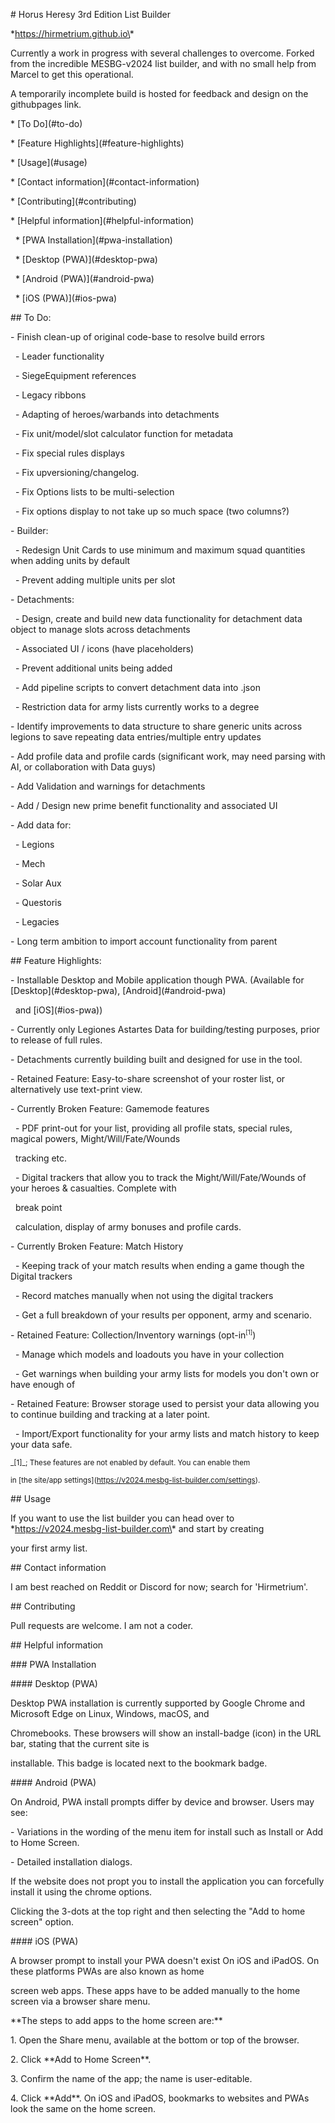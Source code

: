 \# Horus Heresy 3rd Edition List Builder



\*https://hirmetrium.github.io\*



Currently a work in progress with several challenges to overcome. Forked from the incredible MESBG-v2024 list builder, and with no small help from Marcel to get this operational.



A temporarily incomplete build is hosted for feedback and design on the githubpages link.



<!-- TOC -->

\* \[To Do](#to-do)

\* \[Feature Highlights](#feature-highlights)

\* \[Usage](#usage)

\* \[Contact information](#contact-information)

\* \[Contributing](#contributing)

\* \[Helpful information](#helpful-information)

&nbsp; \* \[PWA Installation](#pwa-installation)

&nbsp;   \* \[Desktop (PWA)](#desktop-pwa)

&nbsp;   \* \[Android (PWA)](#android-pwa)

&nbsp;   \* \[iOS (PWA)](#ios-pwa)

<!-- TOC -->



\## To Do:



\- Finish clean-up of original code-base to resolve build errors

&nbsp;	- Leader functionality

&nbsp;	- SiegeEquipment references

&nbsp;	- Legacy ribbons

&nbsp;	- Adapting of heroes/warbands into detachments

&nbsp;	- Fix unit/model/slot calculator function for metadata

&nbsp;	- Fix special rules displays

&nbsp;	- Fix upversioning/changelog.

&nbsp;	- Fix Options lists to be multi-selection

&nbsp;	- Fix options display to not take up so much space (two columns?)

\- Builder:

&nbsp;	- Redesign Unit Cards to use minimum and maximum squad quantities when adding units by default

&nbsp;	- Prevent adding multiple units per slot

\- Detachments:

&nbsp;	- Design, create and build new data functionality for detachment data object to manage slots across detachments

&nbsp;	- Associated UI / icons (have placeholders)

&nbsp;	- Prevent additional units being added

&nbsp;	- Add pipeline scripts to convert detachment data into .json

&nbsp;	- Restriction data for army lists currently works to a degree

\- Identify improvements to data structure to share generic units across legions to save repeating data entries/multiple entry updates

\- Add profile data and profile cards (significant work, may need parsing with AI, or collaboration with Data guys)

\- Add Validation and warnings for detachments

\- Add / Design new prime benefit functionality and associated UI

\- Add data for:

&nbsp;	- Legions

&nbsp;	- Mech

&nbsp;	- Solar Aux

&nbsp;	- Questoris

&nbsp;	- Legacies

\- Long term ambition to import account functionality from parent



\## Feature Highlights:



\- Installable Desktop and Mobile application though PWA. (Available for \[Desktop](#desktop-pwa), \[Android](#android-pwa)

&nbsp; and \[iOS](#ios-pwa))

\- Currently only Legiones Astartes Data for building/testing purposes, prior to release of full rules.

\- Detachments currently building built and designed for use in the tool.

\- Retained Feature: Easy-to-share screenshot of your roster list, or alternatively use text-print view.

\- Currently Broken Feature: Gamemode features

&nbsp; - PDF print-out for your list, providing all profile stats, special rules, magical powers, Might/Will/Fate/Wounds

&nbsp;   tracking etc.

&nbsp; - Digital trackers that allow you to track the Might/Will/Fate/Wounds of your heroes \& casualties. Complete with

&nbsp;   break point

&nbsp;   calculation, display of army bonuses and profile cards.

\- Currently Broken Feature: Match History

&nbsp; - Keeping track of your match results when ending a game though the Digital trackers

&nbsp; - Record matches manually when not using the digital trackers

&nbsp; - Get a full breakdown of your results per opponent, army and scenario.

\- Retained Feature: Collection/Inventory warnings (opt-in<sup><small>\[1]</small></sup>)

&nbsp; - Manage which models and loadouts you have in your collection

&nbsp; - Get warnings when building your army lists for models you don't own or have enough of

\- Retained Feature: Browser storage used to persist your data allowing you to continue building and tracking at a later point.

&nbsp; - Import/Export functionality for your army lists and match history to keep your data safe.



<small>\_\[1]\_; These features are not enabled by default. You can enable them

in \[the site/app settings](https://v2024.mesbg-list-builder.com/settings).</small>



\## Usage



If you want to use the list builder you can head over to \*https://v2024.mesbg-list-builder.com\* and start by creating

your first army list.



\## Contact information



I am best reached on Reddit or Discord for now; search for 'Hirmetrium'.



\## Contributing



Pull requests are welcome. I am not a coder.



\## Helpful information



\### PWA Installation



\#### Desktop (PWA)



Desktop PWA installation is currently supported by Google Chrome and Microsoft Edge on Linux, Windows, macOS, and

Chromebooks. These browsers will show an install-badge (icon) in the URL bar, stating that the current site is

installable. This badge is located next to the bookmark badge.



\#### Android (PWA)



On Android, PWA install prompts differ by device and browser. Users may see:



\- Variations in the wording of the menu item for install such as Install or Add to Home Screen.

\- Detailed installation dialogs.



If the website does not propt you to install the application you can forcefully install it using the chrome options.

Clicking the 3-dots at the top right and then selecting the "Add to home screen" option.



\#### iOS (PWA)



A browser prompt to install your PWA doesn't exist On iOS and iPadOS. On these platforms PWAs are also known as home

screen web apps. These apps have to be added manually to the home screen via a browser share menu.



\*\*The steps to add apps to the home screen are:\*\*



1\. Open the Share menu, available at the bottom or top of the browser.

2\. Click \*\*Add to Home Screen\*\*.

3\. Confirm the name of the app; the name is user-editable.

4\. Click \*\*Add\*\*. On iOS and iPadOS, bookmarks to websites and PWAs look the same on the home screen.



